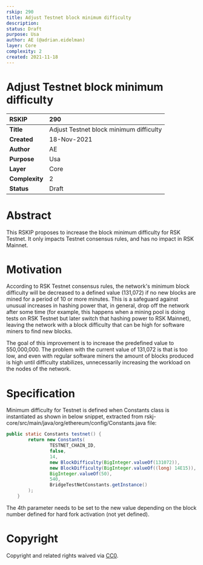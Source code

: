 ```yaml
---
rskip: 290
title: Adjust Testnet block minimum difficulty
description: 
status: Draft
purpose: Usa
author: AE (@adrian.eidelman)
layer: Core
complexity: 2
created: 2021-11-18
---
```

# Adjust Testnet block minimum difficulty

|RSKIP          |290           |
| :------------ |:-------------|
|**Title**      |Adjust Testnet block minimum difficulty|
|**Created**    |18-Nov-2021 |
|**Author**     |AE |
|**Purpose**    |Usa |
|**Layer**      |Core |
|**Complexity** |2 |
|**Status**     |Draft |

# **Abstract**

This RSKIP proposes to increase the block minimum difficulty for RSK Testnet. It only impacts Testnet consensus rules, and has no impact in RSK Mainnet.

# **Motivation**

According to RSK Testnet consensus rules, the network's minimum block difficulty will be decreased to a defined value (131,072) if no new blocks are mined for a period of 10 or more minutes. This is a safeguard against unusual increases in hashing power that, in general, drop off the network after some time (for example, this happens when a mining pool is doing tests on RSK Testnet but later switch that hashing power to RSK Mainnet), leaving the network with a block difficulty that can be high for software miners to find new blocks.

The goal of this improvement is to increase the predefined value to 550,000,000. The problem with the current value of 131,072 is that is too low, and even with regular software miners the amount of blocks produced is high until difficulty stabilizes, unnecessarily increasing the workload on the nodes of the network.

# **Specification**

Minimum difficulty for Testnet is defined when Constants class is instantiated as shown in below snippet, extracted from rskj-core/src/main/java/org/ethereum/config/Constants.java file:

```java
public static Constants testnet() {
        return new Constants(
                TESTNET_CHAIN_ID,
                false,
                14,
                new BlockDifficulty(BigInteger.valueOf(131072)),
                new BlockDifficulty(BigInteger.valueOf((long) 14E15)),
                BigInteger.valueOf(50),
                540,
                BridgeTestNetConstants.getInstance()
        );
    }
```

The 4th parameter needs to be set to the new value depending on the block number defined for hard fork activation (not yet defined).


# **Copyright**

Copyright and related rights waived via [CC0](https://creativecommons.org/publicdomain/zero/1.0/).
